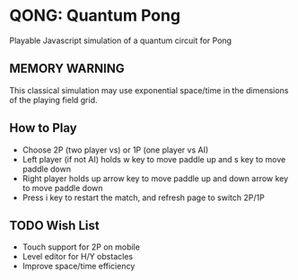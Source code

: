 QONG: Quantum Pong
===========

Playable Javascript simulation of a quantum circuit for Pong

MEMORY WARNING
--------------

This classical simulation may use exponential space/time in the dimensions of the playing field grid.


How to Play
-----------

*   Choose 2P (two player vs) or 1P (one player vs AI)
*   Left player (if not AI) holds w key to move paddle up and s key to move paddle down
*   Right player holds up arrow key to move paddle up and down arrow key to move paddle down
*   Press i key to restart the match, and refresh page to switch 2P/1P

TODO Wish List
--------------

*   Touch support for 2P on mobile
*   Level editor for H/Y obstacles
*   Improve space/time efficiency
